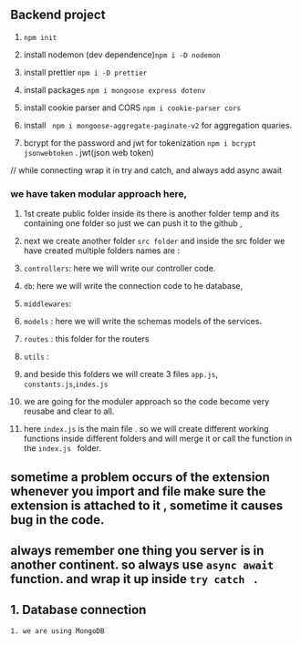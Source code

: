 ## Backend project

1.  ```npm init```

2. install nodemon (dev dependence)```npm i -D nodemon```
3. install prettier             ```npm i -D prettier```
4. install packages ```npm i mongoose express dotenv```
5. install cookie parser and CORS ```npm i cookie-parser cors```
6. install ``` npm i mongoose-aggregate-paginate-v2``` for aggregation quaries.
7. bcrypt for the password and jwt for tokenization ```npm i bcrypt jsonwebtoken```  . jwt(json web token)

// while connecting wrap it in try and catch, and always add async await

### we have taken modular approach here,
1. 1st create public folder inside its there is another folder temp and its containing one folder so just we can push it to the github ,

2. next we create another folder ```src folder``` and inside the src folder we have created multiple folders names are :
3. ```controllers```: here we will write our controller code. 
4. ```db```: here we will write the connection code to he database,
5. ```middlewares```: 
6. ```models``` : here we will write the schemas models of the services.
7. ```routes``` : this folder for the routers
8. ```utils``` : 

9. and beside this folders we will create 3 files ```app.js```, ```constants.js```,```indes.js```

10. we are going for the moduler approach so the code become very reusabe and clear to all.
11. here ```index.js``` is the main file . so we will create different working functions inside different folders and will merge it or call the function in the ```index.js ``` folder.

## sometime a problem occurs of the extension whenever you import and file make sure the extension is attached to it , sometime it causes  bug in the code.

## always remember one thing you server is in another continent. so always use ```async await ``` function. and wrap it up inside ```try catch ``` .


## 1.  Database connection

```
1. we are using MongoDB


```